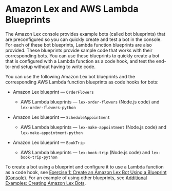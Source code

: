 # Amazon Lex and AWS Lambda Blueprints<a name="lex-lambda-blueprints"></a>

The Amazon Lex console provides example bots \(called bot blueprints\) that are preconfigured so you can quickly create and test a bot in the console\. For each of these bot blueprints, Lambda function blueprints are also provided\. These blueprints provide sample code that works with their corresponding bots\. You can use these blueprints to quickly create a bot that is configured with a Lambda function as a code hook, and test the end\-to\-end setup without having to write code\.

You can use the following Amazon Lex bot blueprints and the corresponding AWS Lambda function blueprints as code hooks for bots: 

+ Amazon Lex blueprint — `OrderFlowers`

  + AWS Lambda blueprints — `lex-order-flowers` \(Node\.js code\) and `lex-order-flowers-python`

+ Amazon Lex blueprint — `ScheduleAppointment` 

  + AWS Lambda blueprints — `lex-make-appointment` \(Node\.js code\) and `lex-make-appointment-python`

+ Amazon Lex blueprint — `BookTrip`

  + AWS Lambda blueprints — `lex-book-trip` \(Node\.js code\) and `lex-book-trip-python`

To create a bot using a blueprint and configure it to use a Lambda function as a code hook, see [Exercise 1: Create an Amazon Lex Bot Using a Blueprint \(Console\)](gs-bp.md)\. For an example of using other blueprints, see [Additional Examples: Creating Amazon Lex Bots](additional-exercises.md)\.